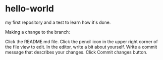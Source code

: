 # hello-world
my first repository and a test to learn how it's done.

Making a change to the branch:

Click the README.md file.
Click the  pencil icon in the upper right corner of the file view to edit.
In the editor, write a bit about yourself.
Write a commit message that describes your changes.
Click Commit changes button.
